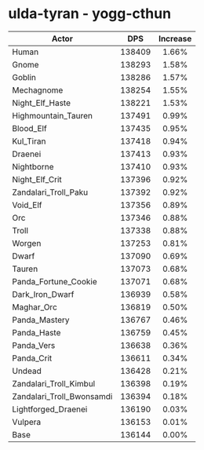 # ulda-tyran - yogg-cthun
| Actor | DPS | Increase |
|---|:---:|:---:|
|Human|138409|1.66%|
|Gnome|138293|1.58%|
|Goblin|138286|1.57%|
|Mechagnome|138254|1.55%|
|Night_Elf_Haste|138221|1.53%|
|Highmountain_Tauren|137491|0.99%|
|Blood_Elf|137435|0.95%|
|Kul_Tiran|137418|0.94%|
|Draenei|137413|0.93%|
|Nightborne|137410|0.93%|
|Night_Elf_Crit|137396|0.92%|
|Zandalari_Troll_Paku|137392|0.92%|
|Void_Elf|137356|0.89%|
|Orc|137346|0.88%|
|Troll|137338|0.88%|
|Worgen|137253|0.81%|
|Dwarf|137090|0.69%|
|Tauren|137073|0.68%|
|Panda_Fortune_Cookie|137071|0.68%|
|Dark_Iron_Dwarf|136939|0.58%|
|Maghar_Orc|136819|0.50%|
|Panda_Mastery|136767|0.46%|
|Panda_Haste|136759|0.45%|
|Panda_Vers|136638|0.36%|
|Panda_Crit|136611|0.34%|
|Undead|136428|0.21%|
|Zandalari_Troll_Kimbul|136398|0.19%|
|Zandalari_Troll_Bwonsamdi|136394|0.18%|
|Lightforged_Draenei|136190|0.03%|
|Vulpera|136153|0.01%|
|Base|136144|0.00%|
